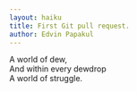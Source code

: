 ```yaml
---
layout: haiku
title: First Git pull request.
author: Edvin Papakul
---
```


A world of dew,<br>
And within every dewdrop<br>
A world of struggle.
